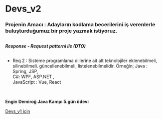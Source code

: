 # Devs_v2
### Projenin Amacı : Adayların kodlama becerilerini iş verenlerle buluşturduğumuz bir proje yazmak istiyoruz. 
##
#### ***Response - Request patterni ile (DTO)***
##
- Req 2 : Sisteme programlama dillerine ait alt teknolojiler eklenebilmeli, silinebilmeli. güncellenebilmeli, listelenebilmelidir.
  Örneğin; Java : Spring, JSP, <br/>
           C#: WPF, ASP.NET , <br/>
           JavaScript : Vue, React

</br>

**Engin Demiroğ Java Kampı 5.gün ödevi**

[Devs_v1 için](https://github.com/hasannsoykan/Devs_v1)
